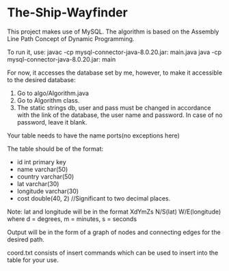 # The-Ship-Wayfinder
This project makes use of MySQL.
The algorithm is based on the Assembly Line Path Concept of Dynamic Programming.

To run it, use:
javac -cp mysql-connector-java-8.0.20.jar: main.java
java -cp mysql-connector-java-8.0.20.jar: main

For now, it accesses the database set by me, however, to make it accessible to the desired database:
1. Go to algo/Algorithm.java
2. Go to Algorithm class.
3. The static strings db, user and pass must be changed in accordance with the link
   of the database, the user name and password. In case of no password, leave it blank.

Your table needs to have the name ports(no exceptions here)

The table should be of the format:
  - id int primary key
  - name varchar(50)
  - country varchar(50)
  - lat varchar(30)
  - longitude varchar(30)
  - cost double(40, 2) //Significant to two decimal places.
 
Note: lat and longitude will be in the format XdYmZs N/S(lat) W/E(longitude)
      where d = degrees, m = minutes, s = seconds

Output will be in the form of a graph of nodes and connecting edges for the desired path.

coord.txt consists of insert commands which can be used to insert into the table for your use.
